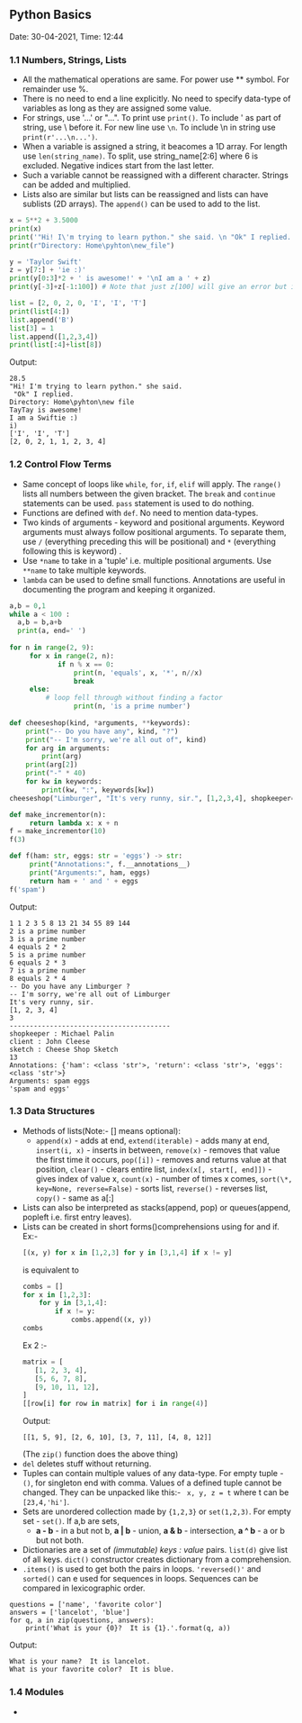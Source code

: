 ## Python Basics
Date: 30-04-2021, Time: 12:44

### 1.1 Numbers, Strings, Lists

* All the mathematical operations are same. For power use ** symbol. For remainder use %.
* There is no need to end a line explicitly. No need to specify data-type of variables as long as they are assigned some value.
* For strings, use '...' or "...". To print use `print()`. To include ' as part of string, use \ before it. For new line use `\n`. To include \n in string use `print(r'...\n...')`. 
* When a variable is assigned a string, it beacomes a 1D array. For length use `len(string_name)`. To split, use string_name[2:6] where 6 is excluded. Negative indices start from the last letter.
* Such a variable cannot be reassigned with a different character. Strings can be added and multiplied.
* Lists also are similar but lists can be reassigned and lists can have sublists (2D arrays). The `append()` can be used to add to the list.

```python
x = 5**2 + 3.5000
print(x)
print('"Hi! I\'m trying to learn python." she said. \n "Ok" I replied.')
print(r"Directory: Home\pyhton\new_file")

y = 'Taylor Swift'
z = y[7:] + 'ie :)'
print(y[0:3]*2 + ' is awesome!' + '\nI am a ' + z)
print(y[-3]+z[-1:100]) # Note that just z[100] will give an error but it can be used while splitting.

list = [2, 0, 2, 0, 'I', 'I', 'T']
print(list[4:])
list.append('B') 
list[3] = 1
list.append([1,2,3,4])
print(list[:4]+list[8])
```
Output:
```
28.5
"Hi! I'm trying to learn python." she said. 
 "Ok" I replied.
Directory: Home\pyhton\new file
TayTay is awesome!
I am a Swiftie :)
i)
['I', 'I', 'T']
[2, 0, 2, 1, 1, 2, 3, 4]
```
### 1.2 Control Flow Terms

* Same concept of loops like `while`, `for`, `if`, `elif` will apply. The `range()` lists all numbers between the given bracket. The `break` and `continue` statements can be used. `pass` statement is used to do nothing.
* Functions are defined with `def`. No need to mention data-types.
* Two kinds of arguments - keyword and positional arguments. Keyword arguments must always follow positional arguments. To separate them, use `/` (everything preceding this will be positional) and `*` (everything following this is keyword) . 
* Use `*name` to take in a 'tuple' i.e. multiple positional arguments. Use `**name` to take multiple keywords.
* `lambda` can be used to define small functions. Annotations are useful in documenting the program and keeping it organized.
```python
a,b = 0,1
while a < 100 :
  a,b = b,a+b
  print(a, end=' ')
  
for n in range(2, 9):
     for x in range(2, n):
            if n % x == 0:
                print(n, 'equals', x, '*', n//x)
                break
     else:
         # loop fell through without finding a factor
                print(n, 'is a prime number')
                
def cheeseshop(kind, *arguments, **keywords):
    print("-- Do you have any", kind, "?")
    print("-- I'm sorry, we're all out of", kind)
    for arg in arguments:
        print(arg)
    print(arg[2])
    print("-" * 40)
    for kw in keywords:
        print(kw, ":", keywords[kw])
cheeseshop("Limburger", "It's very runny, sir.", [1,2,3,4], shopkeeper="Michael Palin", client="John Cleese", sketch="Cheese Shop Sketch")

def make_incrementor(n):
     return lambda x: x + n
f = make_incrementor(10)
f(3)

def f(ham: str, eggs: str = 'eggs') -> str:
     print("Annotations:", f.__annotations__)
     print("Arguments:", ham, eggs)
     return ham + ' and ' + eggs
f('spam')
```
Output:
```
1 1 2 3 5 8 13 21 34 55 89 144 
2 is a prime number
3 is a prime number
4 equals 2 * 2
5 is a prime number
6 equals 2 * 3
7 is a prime number
8 equals 2 * 4
-- Do you have any Limburger ?
-- I'm sorry, we're all out of Limburger
It's very runny, sir.
[1, 2, 3, 4]
3
----------------------------------------
shopkeeper : Michael Palin
client : John Cleese
sketch : Cheese Shop Sketch
13
Annotations: {'ham': <class 'str'>, 'return': <class 'str'>, 'eggs': <class 'str'>}
Arguments: spam eggs
'spam and eggs'
```
### 1.3 Data Structures
* Methods of lists(Note:- [] means optional):
   * `append(x)` - adds at end, `extend(iterable)` - adds many at end, `insert(i, x)` - inserts in between, `remove(x)` - removes that value the first time it occurs, `pop([i])` - removes and returns value at that position, `clear()` - clears entire list, `index(x[, start[, end]])` - gives index of value x, `count(x)` - number of times x comes, `sort(\*, key=None, reverse=False)` - sorts list, `reverse()` - reverses list, `copy()` - same as a[:]
* Lists can also be interpreted as stacks(append, pop) or queues(append, popleft i.e. first entry leaves).
* Lists can be created in short forms()comprehensions using for and if. Ex:-  
  ``` python 
  [(x, y) for x in [1,2,3] for y in [3,1,4] if x != y]
  ``` 
  is equivalent to
  ``` python
  combs = []
  for x in [1,2,3]:
      for y in [3,1,4]:
          if x != y:
              combs.append((x, y))
  combs
  ```
  Ex 2 :-
  ``` python
  matrix = [
     [1, 2, 3, 4],
     [5, 6, 7, 8],
     [9, 10, 11, 12],
  ]
  [[row[i] for row in matrix] for i in range(4)]
  ```
  Output:
  ```
  [[1, 5, 9], [2, 6, 10], [3, 7, 11], [4, 8, 12]]
  ```
  (The `zip()` function does the above thing)
* `del` deletes stuff without returning.
* Tuples can contain multiple values of any data-type. For empty tuple - `()`, for singleton end with comma. Values of a defined tuple cannot be changed. They can be unpacked like this:- ` x, y, z = t` where t can be `[23,4,'hi']`.
* Sets are unordered collection made by `{1,2,3}` or `set(1,2,3)`.  For empty set - `set()`. If a,b are sets,
   * **a - b** - in a but not b, **a | b** - union, **a & b** - intersection, **a ^ b** - a or b but not both.
* Dictionaries are a set of *(immutable) keys : value* pairs. `list(d)` give list of all keys. `dict()` constructor creates dictionary from a comprehension. 
* `.items()` is used to get both the pairs in loops. `'reversed()'` and `sorted()` can e used for sequences in loops. Sequences can be compared in lexicographic order.
 ```
 questions = ['name', 'favorite color']
 answers = ['lancelot', 'blue']
 for q, a in zip(questions, answers):
     print('What is your {0}?  It is {1}.'.format(q, a))
 ```
 Output:
 ```
 What is your name?  It is lancelot.
 What is your favorite color?  It is blue.
 ```
 ### 1.4 Modules
 * 
